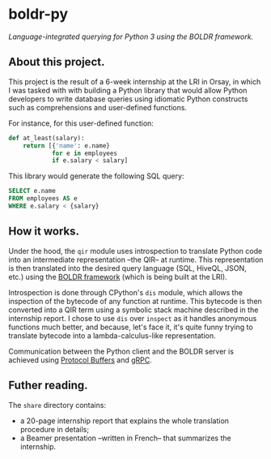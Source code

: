 # boldr-py

*Language-integrated querying for Python 3 using the BOLDR framework.*


## About this project.

This project is the result of a 6-week internship at the LRI in Orsay, in which I was tasked with with building a Python library that would allow Python developers to write database queries using idiomatic Python constructs such as comprehensions and user-defined functions.

For instance, for this user-defined function:

```py
def at_least(salary):
    return [{'name': e.name}
            for e in employees
            if e.salary < salary]
```

This library would generate the following SQL query:

```sql
SELECT e.name
FROM employees AS e 
WHERE e.salary < {salary}
```


## How it works.

Under the hood, the `qir` module uses introspection to translate Python code into an intermediate representation –the QIR– at runtime. This representation is then translated into the desired query language (SQL, HiveQL, JSON, etc.) using the [BOLDR framework](https://www.lri.fr/~kn/boldr_en.html) (which is being built at the LRI).

Introspection is done through CPython's `dis` module, which allows the inspection of the bytecode of any function at runtime. This bytecode is then converted into a QIR term using a symbolic stack machine described in the internship report. I chose to use `dis` over `inspect` as it handles anonymous functions much better, and because, let's face it, it's quite funny trying to translate bytecode into a lambda-calculus-like representation.

Communication between the Python client and the BOLDR server is achieved using [Protocol Buffers](https://github.com/google/protobuf) and [gRPC](https://github.com/grpc/grpc).


## Futher reading.

The `share` directory contains:
- a 20-page internship report that explains the whole translation procedure in details;
- a Beamer presentation –written in French– that summarizes the internship.